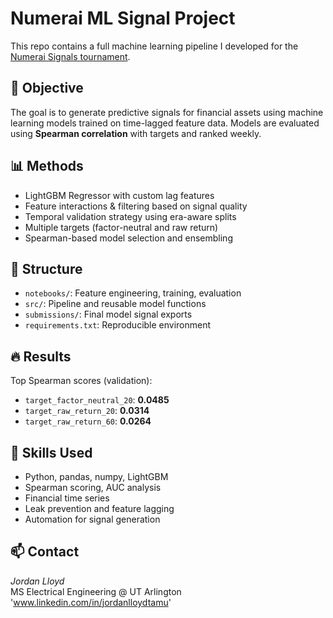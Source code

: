 # Numerai ML Signal Project

This repo contains a full machine learning pipeline I developed for the [Numerai Signals tournament](https://numer.ai).

## 🧠 Objective

The goal is to generate predictive signals for financial assets using machine learning models trained on time-lagged feature data. Models are evaluated using **Spearman correlation** with targets and ranked weekly.

## 📊 Methods

- LightGBM Regressor with custom lag features
- Feature interactions & filtering based on signal quality
- Temporal validation strategy using era-aware splits
- Multiple targets (factor-neutral and raw return)
- Spearman-based model selection and ensembling

## 📁 Structure

- `notebooks/`: Feature engineering, training, evaluation
- `src/`: Pipeline and reusable model functions
- `submissions/`: Final model signal exports
- `requirements.txt`: Reproducible environment

## 🔥 Results

Top Spearman scores (validation):
- `target_factor_neutral_20`: **0.0485**
- `target_raw_return_20`: **0.0314**
- `target_raw_return_60`: **0.0264**

## 🚀 Skills Used

- Python, pandas, numpy, LightGBM
- Spearman scoring, AUC analysis
- Financial time series
- Leak prevention and feature lagging
- Automation for signal generation

## 📫 Contact

*Jordan Lloyd*  
MS Electrical Engineering @ UT Arlington  
'www.linkedin.com/in/jordanlloydtamu'
